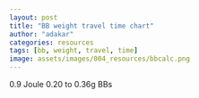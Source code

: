 ```yaml
---
layout: post
title: "BB weight travel time chart"
author: "adakar"
categories: resources
tags: [bb, weight, travel, time]
image: assets/images/004_resources/bbcalc.png
---
```


<script src="https://cdn.jsdelivr.net/npm/chart.js"></script>


0.9 Joule 0.20 to 0.36g BBs
 <canvas id="myChart" width="400" height="400"></canvas>


 <script>
     // Sample data
     var distanceData = [0, 150]; // Meters
     var timeData = [[1, 2, 3, 4, 5], [2, 4, 6, 8]]; // Time per meter

     // Create the chart
     var ctx = document.getElementById('myChart').getContext('2d');
     var chart = new Chart(ctx, {
         type: 'line',
         data: {
             labels: distanceData.map((label, index) => `Label ${label}`),
             datasets: distanceData.map((_, index) => ({
                 label: `Time per Meter (${distanceData[index]} m)`,
                 data: timeData[index],
                 backgroundColor: 'rgba(0, 123, 255, 0.2)',
                 borderColor: 'rgba(0, 123, 255, 1)',
                 borderWidth: 2,
                 fill: 'start'
             }))
         },
         options: {
             scales: {
                 x: {
                     title: {
                         display: true,
                         text: 'Meters'
                     }
                 },
                 y: {
                     title: {
                         display: true,
                         text: 'Time per Meter (seconds)'
                     }
                 }
             }
         }
     });
 </script>



